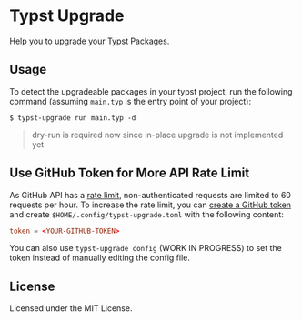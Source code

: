# Typst Upgrade

Help you to upgrade your Typst Packages.

## Usage

To detect the upgradeable packages in your typst project, run the following command (assuming `main.typ` is the entry point of your project):

```console
$ typst-upgrade run main.typ -d
```

> dry-run is required now since in-place upgrade is not implemented yet

## Use GitHub Token for More API Rate Limit

As GitHub API has a [rate limit](https://docs.github.com/en/rest/using-the-rest-api/troubleshooting-the-rest-api?apiVersion=2022-11-28#rate-limit-errors), non-authenticated requests are limited to 60 requests per hour. To increase the rate limit, you can [create a GitHub token](https://github.com/settings/tokens) and create `$HOME/.config/typst-upgrade.toml` with the following content:

```toml
token = <YOUR-GITHUB-TOKEN>
```

You can also use `typst-upgrade config` (WORK IN PROGRESS) to set the token instead of manually editing the config file.

## License

Licensed under the MIT License.
